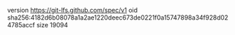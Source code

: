 version https://git-lfs.github.com/spec/v1
oid sha256:4182d6b08078a1a2ae1220deec673de0221f0a15747898a34f928d024785accf
size 19094
